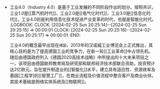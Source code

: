 - 工业4.0（Industry 4.0）是基于工业发展的不同阶段作出的划分。按照共识，工业1.0是[[蒸汽机时代]]，工业2.0是[[电气化时代]]，工业3.0是[[信息化时代]]，工业4.0则是利用信息化技术促进产业变革的时代，也就是智能化时代。
  :LOGBOOK:
  CLOCK: [2024-02-25 Sun 20:25:14]--[2024-02-25 Sun 20:25:15] =>  00:00:01
  CLOCK: [2024-02-25 Sun 20:25:16]--[2024-02-25 Sun 20:25:17] =>  00:00:01
  :END:
  
  工业4.0的概念最早出现在`德国`，2013年的汉诺威工业博览会上正式推出，其核心目的是为了提高德国工业的竞争力，在新一轮[[工业革命]]中占领先机。随后由德国政府列入《德国2020高技术战略》中所提出的十大未来项目之一。该项目由德国联邦教育局及研究部和联邦经济技术部联合资助，投资预计达2亿欧元。旨在提升制造业的[[智能化]]水平，建立具有适应性、资源效率及基因[工程学]的[[智慧工厂]]，在商业流程及价值流程中整合客户及商业伙伴。其技术基础是网络实体系统及[[物联网]]。